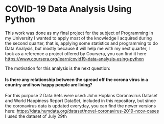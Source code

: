 # COVID-19 Data Analysis Using Python

This work was done as my final project for the subject of Programming in my University
I wanted to apply most of the knowledge I acquired during the second quarter, that is, applying some statistics and programming to do Data Analysis, but mostly because it will help me with my next quarter,
I took as a reference a project offered by Coursera, you can find it here https://www.coursera.org/learn/covid19-data-analysis-using-python

The motivation for this analysis is the next question:

#### Is there any relationship between the spread off the corona virus in a country and how happy people are living?

For this purpose 2 Data Sets were used: John Hopkins Coronavirus Dataset and World Happiness Report DataSet, included in this repository, but since the coronavirus data is updated everyday, you can find the newer versions here: https://data.humdata.org/dataset/novel-coronavirus-2019-ncov-cases
I used the dataset of July 29th
